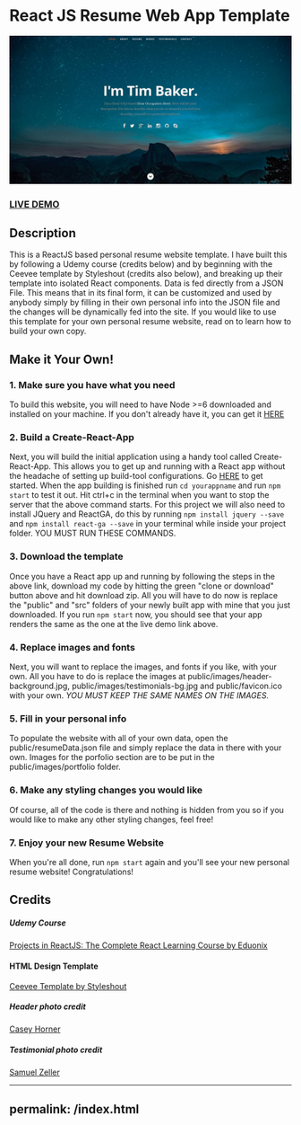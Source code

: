 # React JS Resume Web App Template      
![ReactJS Resume Website Template](resume-screenshot.jpg?raw=true "ReactJS Resume Website Template")
### <a href="https://react-resume-template.herokuapp.com/">LIVE DEMO</a> 

## Description
This is a ReactJS based personal resume website template. I have built this by following a Udemy course (credits below) and by beginning with the Ceevee template by Styleshout (credits also below), and breaking up their template into isolated React components. Data is fed directly from a JSON File. This means that in its final form, it can be customized and used by anybody simply by filling in their own personal info into the JSON file and the changes will be dynamically fed into the site. If you would like to use this template for your own personal resume website, read on to learn how to build your own copy.

## Make it Your Own!
### 1. Make sure you have what you need
To build this website, you will need to have Node >=6 downloaded and installed on your machine. If you don't already have it, you can get it <a href="https://nodejs.org/en/download/">HERE</a>
### 2. Build a Create-React-App
Next, you will build the initial application using a handy tool called Create-React-App. This allows you to get up and running with a React app without the headache of setting up build-tool configurations. Go <a href="https://reactjs.org/docs/installation.html">HERE</a> to get started.
When the app building is finished run `cd yourappname` and run `npm start` to test it out.
Hit ctrl+c in the terminal when you want to stop the server that the above command starts.
For this project we will also need to install JQuery and ReactGA, do this by running `npm install jquery --save` and `npm install react-ga --save` in your terminal while inside your project folder. YOU MUST RUN THESE COMMANDS.
### 3. Download the template
Once you have a React app up and running by following the steps in the above link, download my code by hitting the green "clone or download" button above and hit download zip. All you will have to do now is replace the "public" and "src" folders of your newly built app with mine that you just downloaded. If you run `npm start` now, you should see that your app renders the same as the one at the live demo link above.
### 4. Replace images and fonts
Next, you will want to replace the images, and fonts if you like, with your own. All you have to do is replace the images at public/images/header-background.jpg, public/images/testimonials-bg.jpg and public/favicon.ico with your own. <em>YOU MUST KEEP THE SAME NAMES ON THE IMAGES.</em>  
### 5. Fill in your personal info
To populate the website with all of your own data, open the public/resumeData.json file and simply replace the data in there with your own. Images for the porfolio section are to be put in the public/images/portfolio folder.
### 6. Make any styling changes you would like
Of course, all of the code is there and nothing is hidden from you so if you would like to make any other styling changes, feel free!
### 7. Enjoy your new Resume Website
When you're all done, run `npm start` again and you'll see your new personal resume website! Congratulations!


## Credits
##### Udemy Course
<a href="https://www.udemy.com/projects-in-reactjs-the-complete-react-learning-course/learn/v4/overview">Projects in ReactJS: The Complete React Learning Course by Eduonix</a>

#### HTML Design Template
<a href="https://www.styleshout.com/free-templates/ceevee/">Ceevee Template by Styleshout</a>

##### Header photo credit
<a href="https://unsplash.com/@mischievous_penguins?utm_medium=referral&amp;utm_campaign=photographer-credit&amp;utm_content=creditBadge">Casey Horner</a>

##### Testimonial photo credit
<a href="https://unsplash.com/@samuelzeller?utm_medium=referral&amp;utm_campaign=photographer-credit&amp;utm_content=creditBadge">Samuel Zeller</a>

---
permalink: /index.html
---